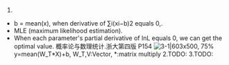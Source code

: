 

<!--
 * @version:
 * @Author: steven
 * @Date: 2020-06-12 16:38:26
 * @LastEditors: steven
 * @LastEditTime: 2020-06-12 16:39:07
 * @Description:
-->
1.
- b = mean(x), when derivative of ∑i(xi−b)2 equals 0,.
- MLE (maximum likelihood estimation).
- When each parameter's partial derivative of lnL equals 0, we can get the optimal value.
概率论与数理统计.浙大第四版 P154
![3-1|603x500, 75%](upload://atjWQMxsZKaCZnKmM6e38sAKaMf.png)
y=mean(W_T*X)+b, W_T,V:Vector, *:matrix multiply
2.TODO:
3.TODO:
